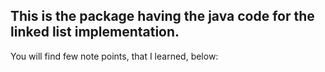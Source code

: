 ## This is the package having the java code for the linked list implementation.
You will find few note points, that I learned, below:
